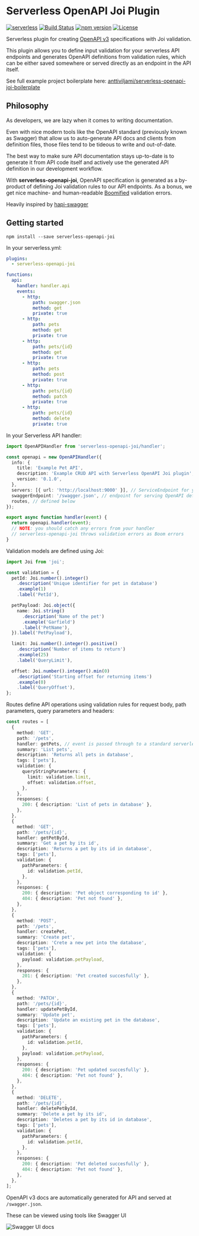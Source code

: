 # Serverless OpenAPI Joi Plugin
[![serverless](http://public.serverless.com/badges/v3.svg)](http://www.serverless.com)
[![Build Status](https://travis-ci.com/anttiviljami/serverless-openapi-joi.svg?branch=master)](https://travis-ci.com/anttiviljami/serverless-openapi-joi)
[![npm version](https://badge.fury.io/js/serverless-openapi-joi.svg)](https://badge.fury.io/js/serverless-openapi-joi)
[![License](http://img.shields.io/:license-mit-blue.svg)](http://anttiviljami.mit-license.org)

Serverless plugin for creating [OpenAPI v3](https://github.com/OAI/OpenAPI-Specification/blob/3.0.0/versions/3.0.0.md) specifications with Joi validation.

This plugin allows you to define input validation for your serverless API endpoints and generates OpenAPI definitions
from validation rules, which can be either saved somewhere or served directly as an endpoint in the API itself.

See full example project boilerplate here: [anttiviljami/serverless-openapi-joi-boilerplate](https://github.com/anttiviljami/serverless-openapi-joi-boilerplate)

## Philosophy

As developers, we are lazy when it comes to writing documentation.

Even with nice modern tools like the OpenAPI standard (previously known as Swagger) that allow us to auto-generate
API docs and clients from definition files, those files tend to be tideous to write and out-of-date.

The best way to make sure API documentation stays up-to-date is to generate it from API code itself and actively use the
generated API definition in our development workflow.

With **serverless-openapi-joi**, OpenAPI specification is generated as a by-product of defining Joi validation rules to
our API endpoints. As a bonus, we get nice machine- and human-readable [Boomified](https://github.com/hapijs/boom)
validation errors.

Heavily inspired by [hapi-swagger](https://github.com/glennjones/hapi-swagger)

## Getting started

```
npm install --save serverless-openapi-joi
```

In your serverless.yml:

```yaml
plugins:
  - serverless-openapi-joi

functions:
  api:
    handler: handler.api
    events:
      - http:
          path: swagger.json
          method: get
          private: true
      - http:
          path: pets
          method: get
          private: true
      - http:
          path: pets/{id}
          method: get
          private: true
      - http:
          path: pets
          method: post
          private: true
      - http:
          path: pets/{id}
          method: patch
          private: true
      - http:
          path: pets/{id}
          method: delete
          private: true
```

In your Serverless API handler:

```typescript
import OpenAPIHandler from 'serverless-openapi-joi/handler';

const openapi = new OpenAPIHandler({
  info: {
    title: 'Example Pet API',
    description: 'Example CRUD API with Serverless OpenAPI Joi plugin',
    version: '0.1.0',
  },
  servers: [{ url: 'http://localhost:9000' }], // ServiceEndpoint for your lambda
  swaggerEndpoint: '/swagger.json', // endpoint for serving OpenAPI definition as json (default: /swagger.json)
  routes, // defined below
});

export async function handler(event) {
  return openapi.handler(event);
  // NOTE: you should catch any errors from your handler
  // serverless-openapi-joi throws validation errors as Boom errors
}
```

Validation models are defined using Joi:

```typescript
import Joi from 'joi';

const validation = {
  petId: Joi.number().integer()
    .description('Unique identifier for pet in database')
    .example(1)
    .label('PetId'),

  petPayload: Joi.object({
    name: Joi.string()
      .description('Name of the pet')
      .example('Garfield')
      .label('PetName'),
  }).label('PetPayload'),

  limit: Joi.number().integer().positive()
    .description('Number of items to return')
    .example(25)
    .label('QueryLimit'),

  offset: Joi.number().integer().min(0)
    .description('Starting offset for returning items')
    .example(0)
    .label('QueryOffset'),
};
```

Routes define API operations using validation rules for request body, path parameters, query parameters and headers:

```typescript
const routes = [
  {
    method: 'GET',
    path: '/pets',
    handler: getPets, // event is passed through to a standard serverless handler function after validation
    summary: 'List pets',
    description: 'Returns all pets in database',
    tags: ['pets'],
    validation: {
      queryStringParameters: {
        limit: validation.limit,
        offset: validation.offset,
      },
    },
    responses: {
      200: { description: 'List of pets in database' },
    },
  },
  {
    method: 'GET',
    path: '/pets/{id}',
    handler: getPetById,
    summary: 'Get a pet by its id',
    description: 'Returns a pet by its id in database',
    tags: ['pets'],
    validation: {
      pathParameters: {
        id: validation.petId,
      },
    },
    responses: {
      200: { description: 'Pet object corresponding to id' },
      404: { description: 'Pet not found' },
    },
  },
  {
    method: 'POST',
    path: '/pets',
    handler: createPet,
    summary: 'Create pet',
    description: 'Crete a new pet into the database',
    tags: ['pets'],
    validation: {
      payload: validation.petPayload,
    },
    responses: {
      201: { description: 'Pet created succesfully' },
    },
  },
  {
    method: 'PATCH',
    path: '/pets/{id}',
    handler: updatePetById,
    summary: 'Update pet',
    description: 'Update an existing pet in the database',
    tags: ['pets'],
    validation: {
      pathParameters: {
        id: validation.petId,
      },
      payload: validation.petPayload,
    },
    responses: {
      200: { description: 'Pet updated succesfully' },
      404: { description: 'Pet not found' },
    },
  },
  {
    method: 'DELETE',
    path: '/pets/{id}',
    handler: deletePetById,
    summary: 'Delete a pet by its id',
    description: 'Deletes a pet by its id in database',
    tags: ['pets'],
    validation: {
      pathParameters: {
        id: validation.petId,
      },
    },
    responses: {
      200: { description: 'Pet deleted succesfully' },
      404: { description: 'Pet not found' },
    },
  },
];
```

OpenAPI v3 docs are automatically generated for API and served at `/swagger.json`.

These can be viewed using tools like Swagger UI

![Swagger UI docs](https://raw.githubusercontent.com/anttiviljami/serverless-openapi-joi/master/swaggerui.png)

